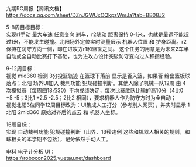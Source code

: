 九期RC周报【腾讯文档】  
https://docs.qq.com/sheet/DZnJGWUxOQkpzWmJa?tab=BB08J2  

5-8周目标目标：  
实现r1手动 最大车速 任意变向 刹车，r2随动 距离保持 0-1米，也就是最远不能超过1米，不能发生碰撞。北阳场外定位实时测量展示 机器人位置 和 护身距离。r2保持在防守方向一侧，即在进攻方r1和篮筐之间。 这个任务的用意是为未来2车半自动或全自动比赛打下基础，也为进攻方设计突破防守变向过人积攒经验。 

9-12周目标：  
视觉 mid360 检测 3分投篮轨迹 在篮球下落前 显示是否入篮，如果否 给出篮板球落点；北阳 场外UI加入 裁判功能 犯规碰撞判断。其他人除了机械一队12周 由 4次模拟赛（每周四18点30）平均成绩决定，每次比赛胜队比输的高10分（4比0 +5 -5；3比1 +2.5 -2.5；2比2 相同），要求机器人作为防守方时为全自动；  
视觉北阳3位同学12周目标改为：UI集成人工打分（参考别人网页），并实时显示 1北阳 2mid360 原始对齐后的点云 和 机器人坐标。  

16周目标：  
实现 自动裁判功能 犯规碰撞判断（出界、18秒违例 这些和机器人相关的规则，和球相关的本学期不包括），记分依然手动人工。  

电科 电子计分板 UI：  
https://robocon2025.yuetau.net/dashboard  

